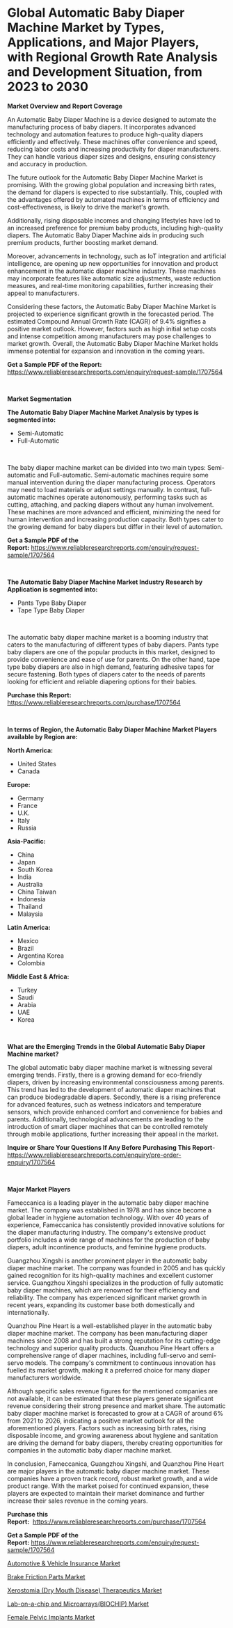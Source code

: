 <p><h1>Global Automatic Baby Diaper Machine Market by Types, Applications, and Major Players, with Regional Growth Rate Analysis and Development Situation, from 2023 to 2030</h1></p><p><strong>Market Overview and Report Coverage</strong></p>
<p><p>An Automatic Baby Diaper Machine is a device designed to automate the manufacturing process of baby diapers. It incorporates advanced technology and automation features to produce high-quality diapers efficiently and effectively. These machines offer convenience and speed, reducing labor costs and increasing productivity for diaper manufacturers. They can handle various diaper sizes and designs, ensuring consistency and accuracy in production.</p><p>The future outlook for the Automatic Baby Diaper Machine Market is promising. With the growing global population and increasing birth rates, the demand for diapers is expected to rise substantially. This, coupled with the advantages offered by automated machines in terms of efficiency and cost-effectiveness, is likely to drive the market's growth.</p><p>Additionally, rising disposable incomes and changing lifestyles have led to an increased preference for premium baby products, including high-quality diapers. The Automatic Baby Diaper Machine aids in producing such premium products, further boosting market demand.</p><p>Moreover, advancements in technology, such as IoT integration and artificial intelligence, are opening up new opportunities for innovation and product enhancement in the automatic diaper machine industry. These machines may incorporate features like automatic size adjustments, waste reduction measures, and real-time monitoring capabilities, further increasing their appeal to manufacturers.</p><p>Considering these factors, the Automatic Baby Diaper Machine Market is projected to experience significant growth in the forecasted period. The estimated Compound Annual Growth Rate (CAGR) of 9.4% signifies a positive market outlook. However, factors such as high initial setup costs and intense competition among manufacturers may pose challenges to market growth. Overall, the Automatic Baby Diaper Machine Market holds immense potential for expansion and innovation in the coming years.</p></p>
<p><strong>Get a Sample PDF of the Report:</strong> <a href="https://www.reliableresearchreports.com/enquiry/request-sample/1707564">https://www.reliableresearchreports.com/enquiry/request-sample/1707564</a></p>
<p>&nbsp;</p>
<p><strong>Market Segmentation</strong></p>
<p><strong>The Automatic Baby Diaper Machine Market Analysis by types is segmented into:</strong></p>
<p><ul><li>Semi-Automatic</li><li>Full-Automatic</li></ul></p>
<p>&nbsp;</p>
<p><p>The baby diaper machine market can be divided into two main types: Semi-automatic and Full-automatic. Semi-automatic machines require some manual intervention during the diaper manufacturing process. Operators may need to load materials or adjust settings manually. In contrast, full-automatic machines operate autonomously, performing tasks such as cutting, attaching, and packing diapers without any human involvement. These machines are more advanced and efficient, minimizing the need for human intervention and increasing production capacity. Both types cater to the growing demand for baby diapers but differ in their level of automation.</p></p>
<p><strong>Get a Sample PDF of the Report:</strong>&nbsp;<a href="https://www.reliableresearchreports.com/enquiry/request-sample/1707564">https://www.reliableresearchreports.com/enquiry/request-sample/1707564</a></p>
<p>&nbsp;</p>
<p><strong>The Automatic Baby Diaper Machine Market Industry Research by Application is segmented into:</strong></p>
<p><ul><li>Pants Type Baby Diaper</li><li>Tape Type Baby Diaper</li></ul></p>
<p>&nbsp;</p>
<p><p>The automatic baby diaper machine market is a booming industry that caters to the manufacturing of different types of baby diapers. Pants type baby diapers are one of the popular products in this market, designed to provide convenience and ease of use for parents. On the other hand, tape type baby diapers are also in high demand, featuring adhesive tapes for secure fastening. Both types of diapers cater to the needs of parents looking for efficient and reliable diapering options for their babies.</p></p>
<p><strong>Purchase this Report:</strong>&nbsp; <a href="https://www.reliableresearchreports.com/purchase/1707564">https://www.reliableresearchreports.com/purchase/1707564</a></p>
<p>&nbsp;</p>
<p><strong>In terms of Region, the Automatic Baby Diaper Machine Market Players available by Region are:</strong></p>
<p>
    <p> <strong> North America: </strong>
        <ul>
            <li>United States</li>
            <li>Canada</li>
        </ul>
        </p> 
    <p> <strong> Europe: </strong>
        <ul>
            <li>Germany</li>
            <li>France</li>
            <li>U.K.</li>
            <li>Italy</li>
            <li>Russia</li>
        </ul>
        </p> 
    <p> <strong> Asia-Pacific: </strong>
        <ul>
            <li>China</li>
            <li>Japan</li>
            <li>South Korea</li>
            <li>India</li>
            <li>Australia</li>
            <li>China Taiwan</li>
            <li>Indonesia</li>
            <li>Thailand</li>
            <li>Malaysia</li>
        </ul>
        </p> 
    <p> <strong> Latin America: </strong>
        <ul>
            <li>Mexico</li>
            <li>Brazil</li>
            <li>Argentina Korea</li>
            <li>Colombia</li>
        </ul>
        </p> 
    <p> <strong> Middle East & Africa: </strong>
        <ul>
            <li>Turkey</li>
            <li>Saudi</li>
            <li>Arabia</li>
            <li>UAE</li>
            <li>Korea</li>
        </ul>
    </p>
    </p>
<p>&nbsp;</p>
<p><strong>What are the Emerging Trends in the Global Automatic Baby Diaper Machine market?</strong></p>
<p><p>The global automatic baby diaper machine market is witnessing several emerging trends. Firstly, there is a growing demand for eco-friendly diapers, driven by increasing environmental consciousness among parents. This trend has led to the development of automatic diaper machines that can produce biodegradable diapers. Secondly, there is a rising preference for advanced features, such as wetness indicators and temperature sensors, which provide enhanced comfort and convenience for babies and parents. Additionally, technological advancements are leading to the introduction of smart diaper machines that can be controlled remotely through mobile applications, further increasing their appeal in the market.</p></p>
<p><strong>Inquire or Share Your Questions If Any Before Purchasing This Report</strong>- <a href="https://www.reliableresearchreports.com/enquiry/pre-order-enquiry/1707564">https://www.reliableresearchreports.com/enquiry/pre-order-enquiry/1707564</a></p>
<p>&nbsp;</p>
<p><strong>Major Market Players</strong></p>
<p><p>Fameccanica is a leading player in the automatic baby diaper machine market. The company was established in 1978 and has since become a global leader in hygiene automation technology. With over 40 years of experience, Fameccanica has consistently provided innovative solutions for the diaper manufacturing industry. The company's extensive product portfolio includes a wide range of machines for the production of baby diapers, adult incontinence products, and feminine hygiene products.</p><p>Guangzhou Xingshi is another prominent player in the automatic baby diaper machine market. The company was founded in 2005 and has quickly gained recognition for its high-quality machines and excellent customer service. Guangzhou Xingshi specializes in the production of fully automatic baby diaper machines, which are renowned for their efficiency and reliability. The company has experienced significant market growth in recent years, expanding its customer base both domestically and internationally.</p><p>Quanzhou Pine Heart is a well-established player in the automatic baby diaper machine market. The company has been manufacturing diaper machines since 2008 and has built a strong reputation for its cutting-edge technology and superior quality products. Quanzhou Pine Heart offers a comprehensive range of diaper machines, including full-servo and semi-servo models. The company's commitment to continuous innovation has fuelled its market growth, making it a preferred choice for many diaper manufacturers worldwide.</p><p>Although specific sales revenue figures for the mentioned companies are not available, it can be estimated that these players generate significant revenue considering their strong presence and market share. The automatic baby diaper machine market is forecasted to grow at a CAGR of around 6% from 2021 to 2026, indicating a positive market outlook for all the aforementioned players. Factors such as increasing birth rates, rising disposable income, and growing awareness about hygiene and sanitation are driving the demand for baby diapers, thereby creating opportunities for companies in the automatic baby diaper machine market.</p><p>In conclusion, Fameccanica, Guangzhou Xingshi, and Quanzhou Pine Heart are major players in the automatic baby diaper machine market. These companies have a proven track record, robust market growth, and a wide product range. With the market poised for continued expansion, these players are expected to maintain their market dominance and further increase their sales revenue in the coming years.</p></p>
<p><strong>Purchase this Report:</strong>&nbsp;&nbsp;<a href="https://www.reliableresearchreports.com/purchase/1707564">https://www.reliableresearchreports.com/purchase/1707564</a></p>
<p></p>
<p><strong>Get a Sample PDF of the Report:</strong>&nbsp;<a href="https://www.reliableresearchreports.com/enquiry/request-sample/1707564">https://www.reliableresearchreports.com/enquiry/request-sample/1707564</a></p>
<p><p><a href="https://medium.com/@ivaschinner/automotive-vehicle-insurance-market-focuses-on-market-share-size-and-projected-forecast-till-a22b044e790d">Automotive & Vehicle Insurance Market</a></p><p><a href="https://medium.com/@gussiehauck/brake-friction-parts-market-outlook-industry-overview-and-forecast-2023-to-2030-82448defdee8">Brake Friction Parts Market</a></p><p><a href="https://www.linkedin.com/pulse/xerostomia-dry-mouth-disease-therapeutics-market-insights-players-k6p4e/">Xerostomia (Dry Mouth Disease) Therapeutics Market</a></p><p><a href="https://www.linkedin.com/pulse/lab-on-a-chip-microarraysbiochip-market-size-growth-forecast-vjgie/">Lab-on-a-chip and Microarrays(BIOCHIP) Market</a></p><p><a href="https://github.com/rahu1506/Market-Research-Report-List-1/blob/main/female-pelvic-implants-market.md">Female Pelvic Implants Market</a></p></p>